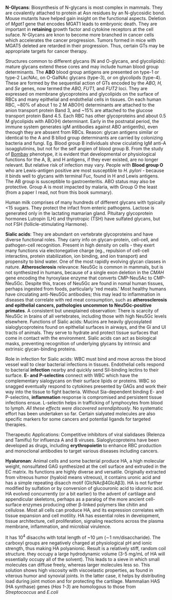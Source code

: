 **N-Glycans**: Biosynthesis of N-glycans is most complex in mammals. They are covalently attached to protein at Asn residues by an N-glycosidic bond. Mouse mutants have helped gain insight on the functional aspects. Deletion of *Mgat1* gene that encodes MGAT1 leads to embryonic death. They are important in **retaining** growth factor and cytokine receptors at the cell suface. N-Glycans are knon to become more branched in cancer cells which accelerates the cancer progression. Tumors formed in mice with MGAT5 deleted are retarded in their progression. Thus, certain GTs may be appropriate targets for cancer therapy. 

Structures common to different glycans (N and O-glycans, and glycolipids): mature glycans extend these cores and may include human blood group determinants. The **ABO** blood group antigens are presented on type-1 or type-2 LacNAc, on O-GalNAc glycans (type-3), or on glycolipds (type-4). These are formed by the sequential action of GTs encoded by the *ABO, H,* and *Se* genes, now termed the *ABO, FUT1,* and *FUT2* loci.  They are expressed on membrane glycoproteins and glycolipids on the surface of RBCs and many epithelial and endothelial cells in tissues. On each human RBC, ~80% of about 1 to 2 M ABO(H) determinants are attached to the anion transport protein Band 3, and ~15% are attached to the glucose transport protein Band 4.5. Each RBC has other glycoproteins and about 0.5 M glycolipids with ABO(H) determinant. Early in the postnatal period, the immune system generates igM antibodies against ABO antigen9s), even theough they are abssent from RBCs. Reason: glycan antigens similar or identical to the A and B bllod group determinants are carried by colonizing bacteria and fungi. Eg. Blood group B individuals show ciculating IgM anti-A isoagglutinins, but not for the self angien of blood group B. From the study of [Bombay](https://www.ncbi.nlm.nih.gov/books/NBK453042/) phenotype, it is evident that developmental or physiological functions for the A, B, and H antigens, if they ever existed, are no longer relevant. But relative risk of infection may vary. People with **Blood group O** who are Lewis-antigen positive are most susceptible to *H. pylori* - because it binds well to glycans with terminal Fuc, found in H and Lewis antigens. The AB group is susceptible to gastroenteritis. ABO status may also be protective. Group A is most impacted by malaria, with Group O the least (from a paper I read, not from this book summary).

Human milk comprises of many hundreds of different glycans with typically <15 sugars. They protect the infact from enteric pathogens. Lactose is generated only in the lactating mamarian gland. Pituitary glycoprotein hormones Lutropin (LH) and thyrotropic (TSH) have sulfated glycans, but not FSH (follicle-stimulating Harmone). 

**Sialic acids**: They are abundant on vertebrate glycoproteins and have diverse functional roles. They carry info on glycan-protein, cell-cell, and pathogen-cell recognition. Present in high density on cells - they exert many functions via electonegative charge (eg., repulsion of cell-cell interactins, protein stabilization, ion binding, and ion transport) and propensity to bind water. One of the most rapidly evolving glycan classes in nature. **Atherosclerosis** relevance: Neu5Gc is common in mammals, but is not synthesized in humans, because of a single exon deletion in the *CMAH* gene encoding the hyroxylase enzyme that converts CMP-Neu5Ac to CMP-Neu5Gc. Despite this, traces of Neu5Gc are found in nomal human tissues, perhaps ingested from foods, particularly 'red meats.' Most healthy humans have circulating anti-Neu5Gc antibodies; this may lead to inflammation in diseases that correlate with red meat consumption, such as **atherosclerosis and epithelial cancers, pathologies uncommon to Neu5Gc-positive primates**. A consistent but unexplained observation: There is scarcity of Neu5Gc in brains of all vertebrates, including those with high Neu5Gc levels elsewhere. Functions of Sialic acids: Mucins are heavily glycosylated sialoglycoproteins found on epithelial surfaces in airways, and the Gi and UI tracts of animals. They serve to hydrate and protect tissue surfaces that come in contact with the environment. Sialic acids can act as biological masks, preventing  recognition of underlying glycans by intrinsic and extrinsic glycan-binding proteins. 

Role in infection for Sialic acids: WBC must bind and move across the blood vessel wall to clear bacterial infections in tissues. Endothelial cells respond to bacterial **infection** nearby and quickly send Sil-binding lectins to their surface. **E- and P-selectins** connect with WBC which have the complementary sialogycans on their surface lipids or proteins. WBC so snagged eventually respond to cytokines presented by GAGs and work their way into the tissue to fight bacteria. Without Sia-dependent binding E- and P-selectins, **inflammation** response is compromised and persistent tissue infections ensue. L-selectin helps in trafficking of lymphocytes from blood to lymph. *All these effects were discovered serendipitously*. No systematic effort has been undertaken so far. 
Certain sialyated molecules are also specific markers for some cancers and potential ligands for targeted therapies. 

Therapeutic Applications: Competitive inhibitors of viral sialidases (Relenza and Tamiflu) for influenza A and B viruses. Sialoglycoproteins have been developed as drugs, including **erythropoietin** to enhance RBC production and monoclonal antibodies to target various diseases including cancers. 

**Hyaluronan**: Animal cells and some bacterial produce HA, a high molecular weight, nonsulfated GAG synthesized at the cell surface and extruded in the EC matrix. Its functions are highly diverse and versatile. Originally extracted from vitreous humor (hyaloid means vitreous), it contains uronic acid and has a simple repeating disacch motif (GlcNAcβ4GlcAβ3). HA is not further modified by sulfation or by conversion of glucouronic acid to iduronic acid.  HA evolved concurrently (or a bit earlier)  to the advent of cartilage and appendicular skeletons, perhaps as a paralog of the more ancient cell-surface enzymes producing other β-linked polymers like chitin and cellulose. Most all cells can produce HA, and its expression correlates with tissue expansion and cell motility.  HA has essential roles in development, tissue architecture, cell proliferation, signaling reactions across the plasma membrane, inflammation, and microbial virulence. 

It has 10<sup>4</sup> disacchs with total length of ~10 µm (∼1 nm/disaccharide). The carboxyl groups are negatively charged at physiological pH and ionic strength, thus making HA polyanionic. Result is a relatively stiff, random coil structure. they occupy a large hydrodynamic volume (3-5 mg/mL of HA will essentially occupy all of the solvent). This leads to a sieve in which small molecules can diffuse freely, whereas larger molecules less so. This solution shows high viscosity with viscoelastic properties, as found in viterous humor and synovial joints. In the latter case, it helps by distributing load during joint motion and for protecting the cartilage. Mammalian HAS (HA synthase) genes (*Has 1-3*) are homologous to those from *Streptococcus* and *E.coli*
